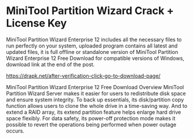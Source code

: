 # MiniTool Partition Wizard Crack + License Key
MiniTool Partition Wizard Enterprise 12 includes all the necessary files to run perfectly on your system, uploaded program contains all latest and updated files, it is full offline or standalone version of MiniTool Partition Wizard Enterprise 12 Free Download for compatible versions of Windows, download link at the end of the post.

https://drapk.net/after-verification-click-go-to-download-page/

MiniTool Partition Wizard Enterprise 12 Free Download Overview
MiniTool Partition Wizard Server makes it easier for users to redistribute disk space and ensure system integrity. To back up essentials, its disk/partition copy function allows users to clone the whole drive in a time-saving way. And to extend a RAID array, its extend partition feature helps enlarge hard drive space flexibly. For data safety, its power-off protection mode makes it possible to revert the operations being performed when power outage occurs. 
